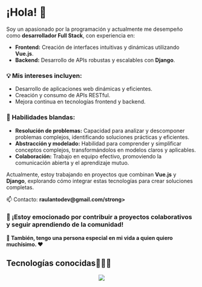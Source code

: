 

<h1>¡Hola! 👋</h1>

<p>
  Soy un apasionado por la programación y actualmente me desempeño como <strong>desarrollador Full Stack</strong>, 
  con experiencia en:
</p>

<ul>
  <li><strong>Frontend:</strong> Creación de interfaces intuitivas y dinámicas utilizando <strong>Vue.js</strong>.</li>
  <li><strong>Backend:</strong> Desarrollo de APIs robustas y escalables con <strong>Django</strong>.</li>
</ul>

<h3>💡 Mis intereses incluyen:</h3>
<ul>
  <li>Desarrollo de aplicaciones web dinámicas y eficientes.</li>
  <li>Creación y consumo de APIs RESTful.</li>
  <li>Mejora continua en tecnologías frontend y backend.</li>
</ul>

<h3>🧠 Habilidades blandas:</h3>
<ul>
  <li><strong>Resolución de problemas:</strong> Capacidad para analizar y descomponer problemas complejos, identificando soluciones prácticas y eficientes.</li>
  <li><strong>Abstracción y modelado:</strong> Habilidad para comprender y simplificar conceptos complejos, transformándolos en modelos claros y aplicables.</li>
  <li><strong>Colaboración:</strong> Trabajo en equipo efectivo, promoviendo la comunicación abierta y el aprendizaje mutuo.</li>
</ul>

<p>
  Actualmente, estoy trabajando en proyectos que combinan <strong>Vue.js</strong> y <strong>Django</strong>, 
  explorando cómo integrar estas tecnologías para crear soluciones completas.
</p>

<p>
  📫 Contacto: <strong>raulantodev@gmail.com/strong>
</p>

<h3>🚀 ¡Estoy emocionado por contribuir a proyectos colaborativos y seguir aprendiendo de la comunidad!</h3>

<p>🫶 También, tengo una persona especial en mi vida a quien quiero muchísimo. ❤️</p>

<h2 >Tecnologías conocidas👨🏻‍💻</h2>
<p align="center">
  <a href="https://skillicons.dev">
    <img src="https://skillicons.dev/icons?i=git,js,html,css,kubernetes,python,docker,c,vue,git,java,nuxt,pycharm,django,postman,mysql,figma,npm,pinia,mongodb,angular,primevue" />
  </a>
</p>
